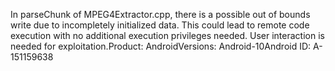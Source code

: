 In parseChunk of MPEG4Extractor.cpp, there is a possible out of bounds write due to incompletely initialized data. This could lead to remote code execution with no additional execution privileges needed. User interaction is needed for exploitation.Product: AndroidVersions: Android-10Android ID: A-151159638
